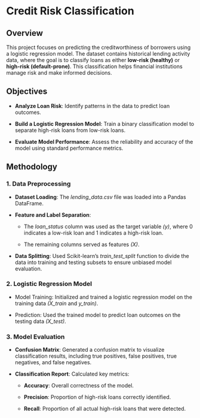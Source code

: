 # Credit Risk Classification

## Overview

This project focuses on predicting the creditworthiness of borrowers using a logistic regression model. The dataset contains historical lending activity data, where the goal is to classify loans as either **low-risk (healthy)** or **high-risk (default-prone)**. This classification helps financial institutions manage risk and make informed decisions.

## Objectives

-   **Analyze Loan Risk**: Identify patterns in the data to predict loan outcomes.

-   **Build a Logistic Regression Model**: Train a binary classification model to separate high-risk loans from low-risk loans.

-   **Evaluate Model Performance**: Assess the reliability and accuracy of the model using standard performance metrics.

## Methodology

### 1. Data Preprocessing

-   **Dataset Loading**: The *lending_data.csv* file was loaded into a Pandas DataFrame.

-   **Feature and Label Separation**:

    - The *loan_status* column was used as the target variable *(y)*, where 0 indicates a low-risk loan and 1 indicates a high-risk loan.

    - The remaining columns served as features *(X)*.

-   **Data Splitting**: Used Scikit-learn’s *train_test_split* function to divide the data into training and testing subsets to ensure unbiased model evaluation.

### 2. Logistic Regression Model

-   Model Training: Initialized and trained a logistic regression model on the training data *(X_train* and *y_train)*.

-   Prediction: Used the trained model to predict loan outcomes on the testing data *(X_test)*.

### 3. Model Evaluation

-   **Confusion Matrix**: Generated a confusion matrix to visualize classification results, including true positives, false positives, true negatives, and false negatives.

-   **Classification Report**: Calculated key metrics:

    - **Accuracy**: Overall correctness of the model.

    - **Precision**: Proportion of high-risk loans correctly identified.

    - **Recall**: Proportion of all actual high-risk loans that were detected.
